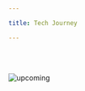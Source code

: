 ```yaml
---

title: Tech Journey

---
```



<br/>
<br/>

![upcoming](https://i.giphy.com/media/v1.Y2lkPTc5MGI3NjExcnAzMXcxY2lxa2M3aXZsOTVhZjNpYnBrdGFpaHM5emU0OWJrM2VhdCZlcD12MV9pbnRlcm5hbF9naWZfYnlfaWQmY3Q9Zw/ieK7QSqeEOgLr9JPIw/giphy.gif)